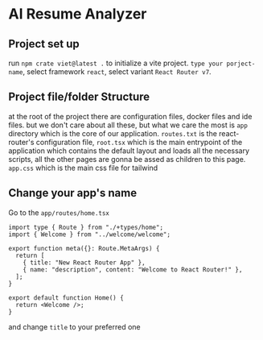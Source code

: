 # AI Resume Analyzer

## Project set up

run `npm crate viet@latest .` to initialize a vite project. `type your porject-name`, select framework `react`, select variant `React Router v7`.

## Project file/folder Structure

at the root of the project there are configuration files, docker files and ide files. but we don't care about all these, but what we care the most is `app` directory which is the core of our application. `routes.txt` is the react-router's configuration file, `root.tsx` which is the main entrypoint of the application which contains the default layout and loads all the necessary scripts, all the other pages are gonna be assed as children to this page. `app.css`  which is the main css file for tailwind 


## Change your app's name

Go to the `app/routes/home.tsx` 

```tsx 
import type { Route } from "./+types/home";
import { Welcome } from "../welcome/welcome";

export function meta({}: Route.MetaArgs) {
  return [
    { title: "New React Router App" },
    { name: "description", content: "Welcome to React Router!" },
  ];
}

export default function Home() {
  return <Welcome />;
}

```
and change `title` to your preferred one 
